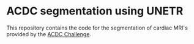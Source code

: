 # ACDC segmentation using UNETR
This repository contains the code for the segmentation of cardiac MRI's provided by the [ACDC Challenge](https://www.creatis.insa-lyon.fr/Challenge/acdc/index.html). 
